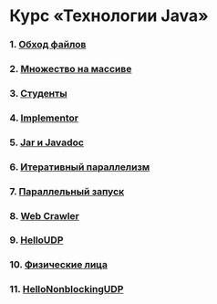 # Курс «Технологии Java»

### 1. [Обход файлов](https://github.com/AlexandrSinitsyn/java-andvanced/tree/main/solutions/java-solutions/info/kgeorgiy/ja/sinitsyn/walk)

### 2. [Множество на массиве](https://github.com/AlexandrSinitsyn/java-andvanced/tree/main/solutions/java-solutions/info/kgeorgiy/ja/sinitsyn/arrayset)

### 3. [Студенты](https://github.com/AlexandrSinitsyn/java-andvanced/tree/main/solutions/java-solutions/info/kgeorgiy/ja/sinitsyn/student)

### 4. [Implementor](https://github.com/AlexandrSinitsyn/java-andvanced/tree/main/solutions/java-solutions/info/kgeorgiy/ja/sinitsyn/implementor)

### 5. [Jar и Javadoc](https://github.com/AlexandrSinitsyn/java-andvanced/tree/main/solutions/java-solutions/info/kgeorgiy/ja/sinitsyn/implementor)

### 6. [Итеративный параллелизм](https://github.com/AlexandrSinitsyn/java-andvanced/tree/main/solutions/java-solutions/info/kgeorgiy/ja/sinitsyn/concurrent)

### 7. [Параллельный запуск](https://github.com/AlexandrSinitsyn/java-andvanced/tree/main/solutions/java-solutions/info/kgeorgiy/ja/sinitsyn/concurrent)

### 8. [Web Crawler](https://github.com/AlexandrSinitsyn/java-andvanced/tree/main/solutions/java-solutions/info/kgeorgiy/ja/sinitsyn/crawler)

### 9. [HelloUDP](https://github.com/AlexandrSinitsyn/java-andvanced/tree/main/solutions/java-solutions/info/kgeorgiy/ja/sinitsyn/hello)

### 10. [Физические лица](https://github.com/AlexandrSinitsyn/java-andvanced/tree/main/solutions/java-solutions/info/kgeorgiy/ja/sinitsyn/bank)

### 11. [HelloNonblockingUDP](https://github.com/AlexandrSinitsyn/java-andvanced/tree/main/solutions/java-solutions/info/kgeorgiy/ja/sinitsyn/hello)
